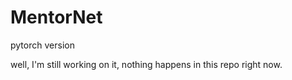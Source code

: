 # MentorNet
pytorch version

well, I'm still working on it, nothing happens in this repo right now.
